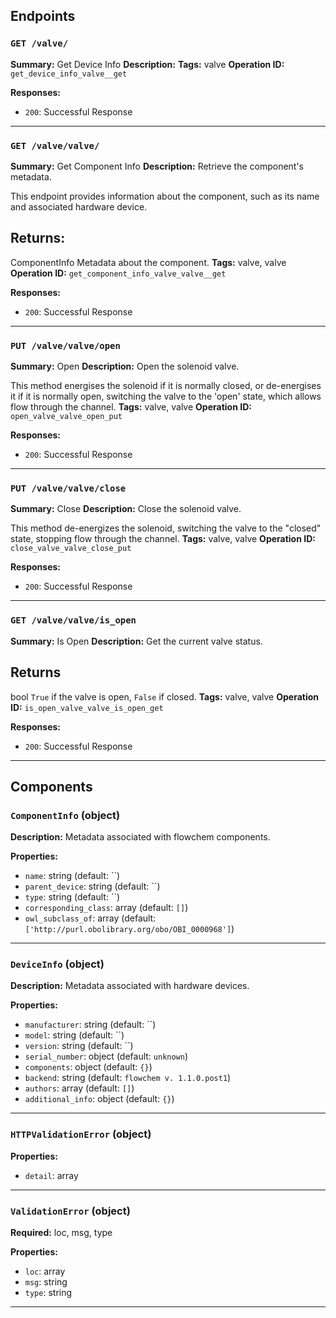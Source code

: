 ## Endpoints

### `GET /valve/`

**Summary:** Get Device Info
**Description:** 
**Tags:** valve
**Operation ID:** `get_device_info_valve__get`

**Responses:**
- `200`: Successful Response

---

### `GET /valve/valve/`

**Summary:** Get Component Info
**Description:** Retrieve the component's metadata.

This endpoint provides information about the component, such as its name and associated hardware device.

Returns:
--------
ComponentInfo
    Metadata about the component.
**Tags:** valve, valve
**Operation ID:** `get_component_info_valve_valve__get`

**Responses:**
- `200`: Successful Response

---

### `PUT /valve/valve/open`

**Summary:** Open
**Description:** Open the solenoid valve.

This method energises the solenoid if it is normally closed, or de-energises it if it is normally open, switching the valve to the
'open' state, which allows flow through the channel.
**Tags:** valve, valve
**Operation ID:** `open_valve_valve_open_put`

**Responses:**
- `200`: Successful Response

---

### `PUT /valve/valve/close`

**Summary:** Close
**Description:** Close the solenoid valve.

This method de-energizes the solenoid, switching the valve to
the "closed" state, stopping flow through the channel.
**Tags:** valve, valve
**Operation ID:** `close_valve_valve_close_put`

**Responses:**
- `200`: Successful Response

---

### `GET /valve/valve/is_open`

**Summary:** Is Open
**Description:** Get the current valve status.

Returns
-------
bool
    `True` if the valve is open, `False` if closed.
**Tags:** valve, valve
**Operation ID:** `is_open_valve_valve_is_open_get`

**Responses:**
- `200`: Successful Response

---

## Components

### `ComponentInfo` (object)

**Description:** Metadata associated with flowchem components.

**Properties:**
- `name`: string (default: ``)
- `parent_device`: string (default: ``)
- `type`: string (default: ``)
- `corresponding_class`: array (default: `[]`)
- `owl_subclass_of`: array (default: `['http://purl.obolibrary.org/obo/OBI_0000968']`)

---

### `DeviceInfo` (object)

**Description:** Metadata associated with hardware devices.

**Properties:**
- `manufacturer`: string (default: ``)
- `model`: string (default: ``)
- `version`: string (default: ``)
- `serial_number`: object (default: `unknown`)
- `components`: object (default: `{}`)
- `backend`: string (default: `flowchem v. 1.1.0.post1`)
- `authors`: array (default: `[]`)
- `additional_info`: object (default: `{}`)

---

### `HTTPValidationError` (object)


**Properties:**
- `detail`: array

---

### `ValidationError` (object)

**Required:** loc, msg, type

**Properties:**
- `loc`: array
- `msg`: string
- `type`: string

---
